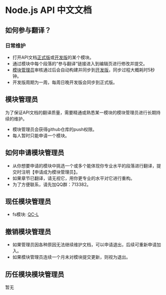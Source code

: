# Node.js API 中文文档

## 如何参与翻译？

### 日常维护
- 打开API文档[正式版]或[开发版]的某个模块。
- 通过模块中每个段落的“参与翻译”链接进入到编辑页进行修改并提交。
- [模块管理员]审核通过后会自动构建并同步到[开发版]，同步过程大概耗时5秒钟。
- 开发版周期为一周，每周日晚开发版会同步到正式版。

## 模块管理员

为了保证API文档的翻译质量，需要精通或熟悉某一模块的模块管理员进行长期持续的维护。

- 模块管理员会获得github仓库的push权限。
- 每人暂时只能申请一个模块。

## 如何申请模块管理员
- 从你想要申请的模块中挑选一个或多个能体现你专业水平的段落进行翻译，提交时注明【申请成为模块管理员】。
- 如果章节已翻译，请无视它，用你更专业的水平对它进行重构。
- 为了方便联系，请先加QQ群：713382。

## 现任模块管理员
- fs模块: [QC-L]

## 撤销模块管理员
- 如果管理员因各种原因无法继续维护文档，可以申请退出，后续可重新申请加入。
- 如果模块管理员连续一个月未对模块提交更新，则视为退出。

## 历任模块模块管理员
暂无


[正式版]: http://nodejs.cn/api/
[开发版]: http://nodejs.cn/api/dev/
[模块管理员]: https://github.com/nodejscn/node-api-cn/blob/master/README.md#模块管理员

[QC-L]: https://github.com/QC-L
